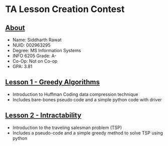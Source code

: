 # TA Lesson Creation Contest

## [About](https://sydrawat.me)

- Name: Siddharth Rawat
- NUID: 002963295
- Degree: MS Information Systems
- INFO 6205 Grade: A-
- Co-Op: Not on Co-op
- GPA: 3.81

## [Lesson 1 - Greedy Algorithms](./Lesson_1-GreedyAlgorithms/)

- Introduction to Huffman Coding data compression technique
- Includes bare-bones pseudo code and a simple python code with driver

## [Lesson 2 - Intractability](/Lesson_2-Intractability/)

- Introduction to the traveling salesman problem (TSP)
- Includes a pseudo-code and a simple greedy method to solve TSP using python
